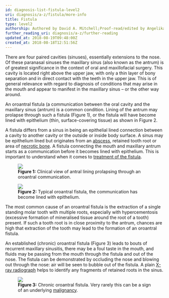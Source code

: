 ```yaml
---
id: diagnosis-list-fistula-level2
uri: diagnosis/a-z/fistula/more-info
title: Fistula
type: level2
authorship: Authored by David A. Mitchell;Proof-read/edited by Angelika Sebald
further_reading_uri: diagnosis/a-z/further-reading
updated_at: 2018-08-19T09:48:00Z
created_at: 2018-08-18T12:51:56Z
---
```


<p>There are four paired cavities (sinuses), essentially extensions
    to the nose. Of these paranasal sinuses the maxillary sinus
    (also known as the antrum) is of greatest significance in
    the context of oral and maxillofacial surgery. This cavity
    is located right above the upper jaw, with only a thin layer
    of bony separation and in direct contact with the teeth in
    the upper jaw. This is of general relevance with regard to
    diagnosis of conditions that may arise in the mouth and appear
    to manifest in the maxillary sinus – or the other way around.</p>
<p>An oroantral fistula (a communication between the oral cavity
    and the maxillary sinus (antrum) is a common condition. Lining
    of the antrum may prolapse through such a fistula (Figure
    1), or the fistula will have become lined with epithelium
    (thin, surface-covering tissue) as shown in Figure 2.</p>
<p>A fistula differs from a sinus in being an epithelial lined connection
    between a cavity to another cavity or the outside or inside
    body surface. A sinus may be epithelium lined but originates
    from an <a href="/diagnosis/a-z/abscess">abscess</a>, retained
    tooth root or area of <a href="/diagnosis/a-z/necrosis/hard">necrotic bone</a>.
    A fistula connecting the mouth and maxillary antrum starts
    as a communication before it becomes lined with epithelium.
    This is important to understand when it comes to <a href="/treatment/surgery/fistula/more-info">treatment of the fistula</a>.</p>
<figure><img src="/diagnosis-list-fistula-level2-figure1.jpg">
    <figcaption><strong>Figure 1:</strong> Clinical view of antral lining
        prolapsing through an oroantral communication.</figcaption>
</figure>
<figure><img src="/diagnosis-list-fistula-level2-figure2.jpg">
    <figcaption><strong>Figure 2:</strong> Typical oroantral fistula, the
        communication has become lined with epithelium.</figcaption>
</figure>
<p>The most common cause of an oroantral fistula is the extraction
    of a single standing molar tooth with multiple roots, especially
    with hypercementosis (excessive formation of mineralised
    tissue around the root of a tooth) present. If such a tooth
    root is in close proximity to the antrum, chances are high
    that extraction of the tooth may lead to the formation of
    an oroantral fistula.</p>
<p>An established (chronic) oroantral fistula (Figure 3) leads to
    bouts of recurrent maxillary sinusitis, there may be a foul
    taste in the mouth, and fluids may be passing from the mouth
    through the fistula and out of the nose. The fistula can
    be demonstrated by occluding the nose and blowing out through
    the nose: air will be seen to bubble out of the fistula.
    A plain <a href="/diagnosis/tests/x-ray">X-ray radiograph</a>    helps to identify any fragments of retained roots in the
    sinus.</p>
<figure><img src="/diagnosis-list-fistula-level2-figure3.jpg">
    <figcaption><strong>Figure 3:</strong> Chronic oroantral fistula. Very
        rarely this can be a sign of an underlying <a href="/diagnosis/a-z/cancer">malignancy</a>.</figcaption>
</figure>
